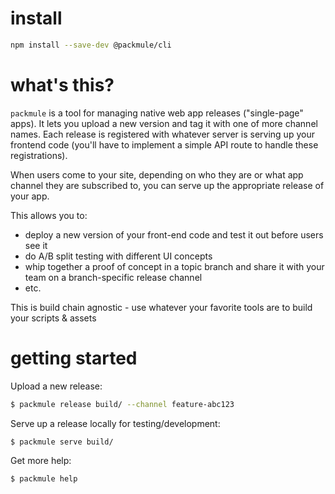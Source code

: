 # install

```sh
npm install --save-dev @packmule/cli
```

# what's this?

`packmule` is a tool for managing native web app releases ("single-page" apps).
It lets you upload a new version and tag it with one of more channel names.
Each release is registered with whatever server is serving up your frontend
code (you'll have to implement a simple API route to handle these
registrations).

When users come to your site, depending on who they are or what app channel
they are subscribed to, you can serve up the appropriate release of your app.

This allows you to:

- deploy a new version of your front-end code and test it out before users see it
- do A/B split testing with different UI concepts
- whip together a proof of concept in a topic branch and share it with your team on a
  branch-specific release channel
- etc.

This is build chain agnostic - use whatever your favorite tools are to build
your scripts & assets

# getting started

Upload a new release:

```sh
$ packmule release build/ --channel feature-abc123
```

Serve up a release locally for testing/development:

```sh
$ packmule serve build/
```

Get more help:

```sh
$ packmule help
```
